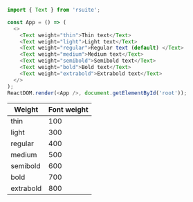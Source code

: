 <!--start-code-->

```js
import { Text } from 'rsuite';

const App = () => (
  <>
    <Text weight="thin">Thin text</Text>
    <Text weight="light">Light text</Text>
    <Text weight="regular">Regular text (default) </Text>
    <Text weight="medium">Medium text</Text>
    <Text weight="semibold">Semibold text</Text>
    <Text weight="bold">Bold text</Text>
    <Text weight="extrabold">Extrabold text</Text>
  </>
);
ReactDOM.render(<App />, document.getElementById('root'));
```

<!--end-code-->

| Weight    | Font weight |
| --------- | ----------- |
| thin      | 100         |
| light     | 300         |
| regular   | 400         |
| medium    | 500         |
| semibold  | 600         |
| bold      | 700         |
| extrabold | 800         |
